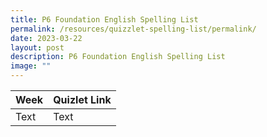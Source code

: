 ```yaml
---
title: P6 Foundation English Spelling List
permalink: /resources/quizzlet-spelling-list/permalink/
date: 2023-03-22
layout: post
description: P6 Foundation English Spelling List
image: ""
---
```

| Week | Quizlet Link |
| -------- | -------- | 
| Text     | Text     |